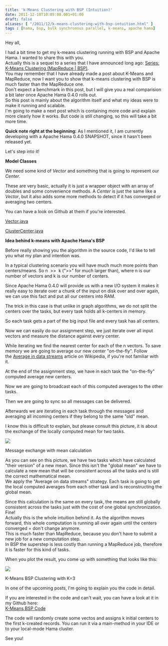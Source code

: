 ```yaml
---
title: 'k-Means Clustering with BSP (Intuition)'
date: 2011-12-10T10:05:00.001+01:00
draft: false
aliases: [ "/2011/12/k-means-clustering-with-bsp-intuition.html" ]
tags : [hama, bsp, bulk synchronous parallel, k-means, apache hama]
---
```


Hey all,  
  
I had a bit time to get my k-means clustering running with BSP and Apache Hama. I wanted to share this with you.  
Actually this is a sequel to a series that I have announced long ago: [Series: K-Means Clustering (MapReduce | BSP)](http://codingwiththomas.blogspot.com/2011/05/series-k-means-clustering-mapreduce-bsp.html).  
You may remember that I have already made a post about K-Means and MapReduce, now I want you to show that k-means clustering with BSP is much faster than the MapReduce one.  
Don't expect a benchmark in this post, but I will give you a real comparision a bit later once Apache Hama 0.4.0 rolls out.  
So this post is mainly about the algorithm itself and what my ideas were to make it running and scalable.  
I'm going to make a next post which is containing more code and explain more clearly how it works. But code is still changing, so this will take a bit more time.  
  
**Quick note right at the beginning:** As I mentioned it, I am currently developing with a Apache Hama 0.4.0 SNAPSHOT, since it hasn't been released yet.  
  
Let's step into it!  
  

**Model Classes**

  

We need some kind of _Vector_ and something that is going to represent our _Center_.

These are very basic, actually it is just a wrapper object with an array of doubles and some convenience methods. A _Center_ is just the same like a _Vector_, but it also adds some more methods to detect if it has converged or averaging two centers.

  

You can have a look on Github at them if you're interested.

[Vector.java](https://github.com/thomasjungblut/thomasjungblut-common/blob/master/src/de/jungblut/clustering/model/Vector.java)

[ClusterCenter.java](https://github.com/thomasjungblut/thomasjungblut-common/blob/master/src/de/jungblut/clustering/model/ClusterCenter.java)

  

**Idea behind k-means with Apache Hama's BSP**

  

Before really showing you the algorithm in the source code, I'd like to tell you what my plan and intention was. 

In a typical clustering scenario you will have much much more points than centers/means. So n  >>  k (">>" for much larger than), where n is our number of vectors and k is our number of centers. 

Since Apache Hama 0.4.0 will provide us with a new I/O system it makes it really easy to iterate over a chunk of the input on disk over and over again, we can use this fact and put all our centers into RAM.

  

The trick in this case is that unlike in graph algorithms, we do not split the centers over the tasks, but every task holds all k-centers in memory. 

So each task gets a part of the big input file and every task has all centers. 

Now we can easily do our assignment step, we just iterate over all input vectors and measure the distance against every center. 

  

While iterating we find the nearest center for each of the n vectors. To save memory we are going to average our new center "on-the-fly". Follow the [Average in data streams](http://en.wikipedia.org/wiki/Average#In_data_streams) article on Wikipedia, if you're not familiar with it. 

  

At the end of the assignment step, we have in each task the "on-the-fly" computed average new centers. 

Now we are going to broadcast each of this computed averages to the other tasks.

Then we are going to sync so all messages can be delivered.

Afterwards we are iterating in each task through the messages and averaging all incoming centers if they belong to the same "old" mean. 

  
I know this is difficult to explain, but please consult this picture, it is about the exchange of the locally computed mean for two tasks.  

[![](http://3.bp.blogspot.com/-J9JImXsqb2I/TtuteUeY3ZI/AAAAAAAAAWw/XBenuFxet8A/s320/messageExchange.png)](http://3.bp.blogspot.com/-J9JImXsqb2I/TtuteUeY3ZI/AAAAAAAAAWw/XBenuFxet8A/s1600/messageExchange.png)

Message exchange with mean calculation

  

As you can see on this picture, we have two tasks which have calculated "their version" of a new mean. Since this isn't the "global mean" we have to calculate a new mean that will be consistent across all the tasks and is still the correct mathematical mean.  
We apply the "Average on data streams" strategy. Each task is going to get the local computed averages from each other task and is reconstructing the global mean.  
  
  
Since this calculation is the same on every task, the means are still globally consistent across the tasks just with the cost of one global synchronization. Fine!  
Actually this is the whole intuition behind it. As the algorithm moves forward, this whole computation is running all over again until the centers converged = don't change anymore.  
This is much faster than MapReduce, because you don't have to submit a new job for a new computation step.  
In BSP the superstep is less costly than running a MapReduce job, therefore it is faster for this kind of tasks.  
  
  
When you plot the result, you come up with something that looks like this:  

  

  

[![](http://1.bp.blogspot.com/-kiZ1mNwiLvo/TtudNH4pGrI/AAAAAAAAAWo/ldCDDjFHTmY/s320/kmeans_2.PNG)](http://1.bp.blogspot.com/-kiZ1mNwiLvo/TtudNH4pGrI/AAAAAAAAAWo/ldCDDjFHTmY/s1600/kmeans_2.PNG)

K-Means BSP Clustering with K=3

  
In one of the upcoming posts, I'm going to explain you the code in detail.  
  
If you are interested in the code and can't wait, you can have a look at it in my Github here:  
[K-Means BSP Code](https://github.com/apache/hama/tree/trunk/ml/src/main/java/org/apache/hama/ml/kmeans)  
  
The code will randomly create some vectos and assigns k initial centers to the first k-created records. You can run it via a main-method in your IDE or to your local-mode Hama cluster.  
  
See you!